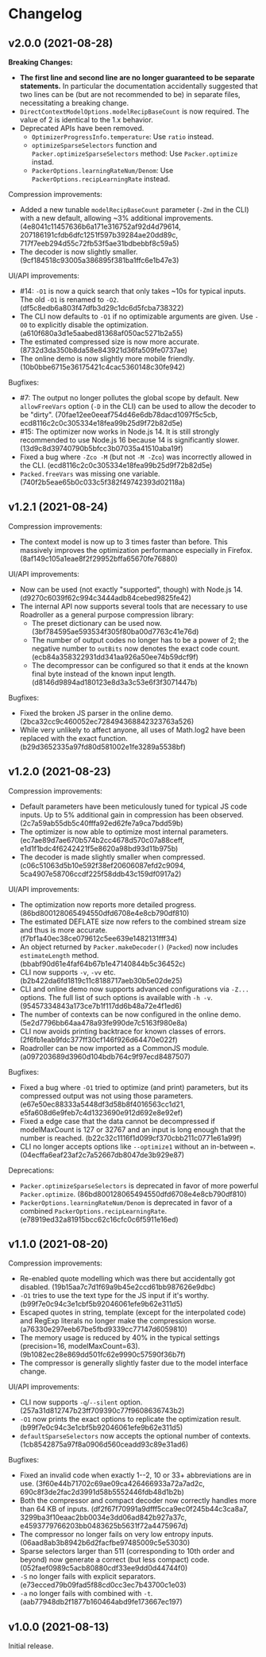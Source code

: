 # Changelog

## v2.0.0 (2021-08-28)

**Breaking Changes:**

- **The first line and second line are no longer guaranteed to be separate statements.** In particular the documentation accidentally suggested that two lines can be (but are not recommended to be) in separate files, necessitating a breaking change.
- `DirectContextModelOptions.modelRecipBaseCount` is now required. The value of 2 is identical to the 1.x behavior.
- Deprecated APIs have been removed.
    - `OptimizerProgressInfo.temperature`: Use `ratio` instead.
    - `optimizeSparseSelectors` function and `Packer.optimizeSparseSelectors` method: Use `Packer.optimize` instad.
    - `PackerOptions.learningRateNum/Denom`: Use `PackerOptions.recipLearningRate` instead.

Compression improvements:

- Added a new tunable `modelRecipBaseCount` parameter (`-Zmd` in the CLI) with a new default, allowing ~3% additional improvements. (4e8041c11457636b6a171e316752af92d4d79614, 207186191cfdb6dfc1251f597b39284ae20dd89c, 717f7eeb294d55c72fb53f5ae31bdbebbf8c59a5)
- The decoder is now slightly smaller. (9cf184518c93005a386895f381ba1ffc6e1b47e3)

UI/API improvements:

- #14: `-O1` is now a quick search that only takes ~10s for typical inputs. The old `-O1` is renamed to `-O2`. (df5c8edb6a803f47dfb3d29c1dc6d5fcba738322)
- The CLI now defaults to `-O1` if no optimizable arguments are given. Use `-O0` to explicitly disable the optimization. (a610f680a3d1e5aabed81368af050ac5271b2a55)
- The estimated compressed size is now more accurate. (8732d3da350b8da58e843921d36fa509fe0737ae)
- The online demo is now slightly more mobile friendly. (10b0bbe6715e36175421c4cac5360148c30fe942)

Bugfixes:

- #7: The output no longer pollutes the global scope by default. New `allowFreeVars` option (`-D` in the CLI) can be used to allow the decoder to be "dirty". (70fae12ee0eeaf754d46e6db78dacd1097f5c5cb, ecd8116c2c0c305334e18fea99b25d9f72b82d5e)
- #15: The optimizer now works in Node.js 14. It is still strongly recommended to use Node.js 16 because 14 is significantly slower. (13d9c8d39740790b5bfcc3b07035a41510aba19f)
- Fixed a bug where `-Zco -M` (but not `-M -Zco`) was incorrectly allowed in the CLI. (ecd8116c2c0c305334e18fea99b25d9f72b82d5e)
- `Packed.freeVars` was missing one variable. (740f2b5eae65b0c033c5f382f49742393d02118a)

## v1.2.1 (2021-08-24)

Compression improvements:

- The context model is now up to 3 times faster than before. This massively improves the optimization performance especially in Firefox. (8af149c105a1eae8f2f29952bffa65670fe76880)

UI/API improvements:

- Now can be used (not exactly "supported", though) with Node.js 14. (d9270c6039f62c994c3444adb84cebed9825fe42)
- The internal API now supports several tools that are necessary to use Roadroller as a general purpose compression library:
    - The preset dictionary can be used now. (3bf784595ae593534f305f80ba00d7763c41e76d)
    - The number of output codes no longer has to be a power of 2; the negative number to `outBits` now denotes the exact code count. (ecb84a358322931dd341aa926a50ee74b59dcf9f)
    - The decompressor can be configured so that it ends at the known final byte instead of the known input length. (d8146d9894ad180123e8d3a3c53e6f3f3071447b)

Bugfixes:

- Fixed the broken JS parser in the online demo. (2bca32cc9c460052ec728494368842323763a526)
- While very unlikely to affect anyone, all uses of Math.log2 have been replaced with the exact function. (b29d3652335a97fd80d581002e1fe3289a5538bf)

## v1.2.0 (2021-08-23)

Compression improvements:

- Default parameters have been meticulously tuned for typical JS code inputs. Up to 5% additional gain in compression has been observed. (2c7a59ab55db5c40fffa92ed62fe7a9ca7bdd59b)
- The optimizer is now able to optimize most internal parameters. (ec7ae89d7ae670b574b2cc4678d570c07a88ceff, e1d1f1bdc4f6242421f5e8620a98bd93d11b975b)
- The decoder is made slightly smaller when compressed. (c06c51063d5b10e592f38ef20606087efd2c9094, 5ca4907e58706ccdf225f58ddb43c159df0917a2)

UI/API improvements:

- The optimization now reports more detailed progress. (86bd800128065494550dfd6708e4e8cb790df810)
- The estimated DEFLATE size now refers to the combined stream size and thus is more accurate. (f7bf1a40ec38ce079612c5ee639e1482131fff34)
- An object returned by `Packer.makeDecoder()` (`Packed`) now includes `estimateLength` method. (bbabf90d61e4faf64b67b1e47140844b5c36452c)
- CLI now supports `-v`, `-vv` etc. (b2b422da6fd1819c11c8188717aeb30b5e02de25)
- CLI and online demo now supports advanced configurations via `-Z...` options. The full list of such options is available with `-h -v`. (95457334843a173ce7b1f117dd6b48a72e4f1ed6)
- The number of contexts can be now configured in the online demo. (5e2d7796bb64aa478a93fe990de7c5163f980e8a)
- CLI now avoids printing backtrace for known classes of errors. (2f6fb1eab9fdc377ff30cf146f926d64470e022f)
- Roadroller can be now imported as a CommonJS module. (a097203689d3960d104bdb764c9f97ecd8487507)

Bugfixes:

- Fixed a bug where `-O1` tried to optimize (and print) parameters, but its compressed output was not using those parameters. (e67e50ec88333a5448df3d58b8f4016563cc1d21, e5fa608d6e9feb7c4d1323690e912d692e8e92ef)
- Fixed a edge case that the data cannot be decompressed if modelMaxCount is 127 or 32767 and an input is long enough that the number is reached. (b22c32c1116f1d099cf370cbb211c0771e61a99f)
- CLI no longer accepts options like `--optimize1` without an in-between `=`. (04ecffa6eaf23af2c7a52667db8047de3b929e87)

Deprecations:

- `Packer.optimizeSparseSelectors` is deprecated in favor of more powerful `Packer.optimize`. (86bd800128065494550dfd6708e4e8cb790df810)
- `PackerOptions.learningRateNum/Denom` is deprecated in favor of a combined `PackerOptions.recipLearningRate`. (e78919ed32a81915bcc62c16cfc0c6f5911e16ed)

## v1.1.0 (2021-08-20)

Compression improvements:

- Re-enabled quote modelling which was there but accidentally got disabled. (19b15aa7c7d1f69a9b45e2ccd61bb987626e9dbc)
- `-O1` tries to use the text type for the JS input if it's worthy. (b99f7e0c94c3e1cbf5b92046061efe9b62e311d5)
- Escaped quotes in string, template (except for the interpolated code) and RegExp literals no longer make the compression worse. (a76330e297eeb67be5fbd9339cc77147d6059810)
- The memory usage is reduced by 40% in the typical settings (precision=16, modelMaxCount=63). (9b1082ec28e869dd501fc62e9990c57590f36b7f)
- The compressor is generally slightly faster due to the model interface change.

UI/API improvements:

- CLI now supports `-q`/`--silent` option. (257a31d812747b23ff709390c77f9608636743b2)
- `-O1` now prints the exact options to replicate the optimization result. (b99f7e0c94c3e1cbf5b92046061efe9b62e311d5)
- `defaultSparseSelectors` now accepts the optional number of contexts. (1cb8542875a97f8a0906d560ceadd93c89e31ad6)

Bugfixes:

- Fixed an invalid code when exactly 1--2, 10 or 33+ abbreviations are in use. (3f60e44b71702c69ae09ca426466933a72a7ad2c, 690c8f3de2fac2d3991d58b5552446fdb48d1b2b)
- Both the compressor and compact decoder now correctly handles more than 64 KB of inputs. (df2f67f70991a9dfff5cca9ec0f245b44c3ca8a7, 3299ba3f10eaac2bb0034e3dd06ad842b927a37c, e4593779766203bb0483625b5631f72a4475967d)
- The compressor no longer fails on very low entropy inputs. (06aad8ab3b8942b6d2facfbe97485009c5e53030)
- Sparse selectors larger than 511 (corresponding to 10th order and beyond) now generate a correct (but less compact) code. (052faef0989c5acb80880cdf33ee9dd0d44744f0)
- `-S` no longer fails with explicit separators. (e73ecced79b09fad5f88cd0cc3ec7b43700c1e03)
- `-a` no longer fails with combined with `-t`. (aab77948db2f1877b160464abd9fe173667ec197)

## v1.0.0 (2021-08-13)

Initial release.

